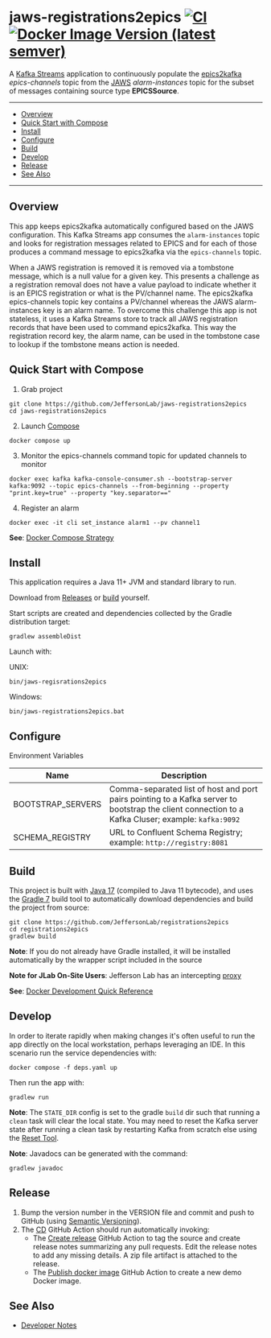 # jaws-registrations2epics [![CI](https://github.com/JeffersonLab/jaws-registrations2epics/actions/workflows/ci.yaml/badge.svg)](https://github.com/JeffersonLab/jaws-registrations2epics/actions/workflows/ci.yaml) [![Docker Image Version (latest semver)](https://img.shields.io/docker/v/jeffersonlab/jaws-registrations2epics?sort=semver&label=DockerHub)   ](https://hub.docker.com/r/jeffersonlab/jaws-registrations2epics)
A [Kafka Streams](https://kafka.apache.org/documentation/streams/) application to continuously populate the [epics2kafka](https://github.com/JeffersonLab/epics2kafka) _epics-channels_ topic from the [JAWS](https://github.com/JeffersonLab/jaws) _alarm-instances_ topic for the subset of messages containing source type __EPICSSource__.  

---
 - [Overview](https://github.com/JeffersonLab/jaws-registrations2epics#overview)
 - [Quick Start with Compose](https://github.com/JeffersonLab/jaws-registrations2epics#quick-start-with-compose)
 - [Install](https://github.com/JeffersonLab/jaws-registrations2epics#install)
 - [Configure](https://github.com/JeffersonLab/jaws-registrations2epics#configure)
 - [Build](https://github.com/JeffersonLab/jaws-registrations2epics#build) 
 - [Develop](https://github.com/JeffersonLab/jaws-registration2epics#develop)
 - [Release](https://github.com/JeffersonLab/jaws-registrations2epics#release)  
 - [See Also](https://github.com/JeffersonLab/jaws-registrations2epics#see-also)
 ---

## Overview
This app keeps epics2kafka automatically configured based on the JAWS configuration.  This Kafka Streams app consumes the `alarm-instances` topic and looks for registration messages related to EPICS and for each of those produces a command message to epics2kafka via the `epics-channels` topic.   

When a JAWS registration is removed it is removed via a tombstone message, which is a null value for a given key.  This presents a challenge as a registration removal does not have a value payload to indicate whether it is an EPICS registration or what is the PV/channel name.  The epics2kafka epics-channels topic key contains a PV/channel whereas the JAWS alarm-instances key is an alarm name.   To overcome this challenge this app is not stateless, it uses a Kafka Streams store to track all JAWS registration records that have been used to command epics2kafka.  This way the registration record key, the alarm name, can be used in the tombstone case to lookup if the tombstone means action is needed.

## Quick Start with Compose 
1. Grab project
```
git clone https://github.com/JeffersonLab/jaws-registrations2epics
cd jaws-registrations2epics
```
2. Launch [Compose](https://github.com/docker/compose)
```
docker compose up
```
3. Monitor the epics-channels command topic for updated channels to monitor 
```
docker exec kafka kafka-console-consumer.sh --bootstrap-server kafka:9092 --topic epics-channels --from-beginning --property "print.key=true" --property "key.separator==" 
```
4. Register an alarm
```
docker exec -it cli set_instance alarm1 --pv channel1 
```

**See**: [Docker Compose Strategy](https://gist.github.com/slominskir/a7da801e8259f5974c978f9c3091d52c)

## Install
This application requires a Java 11+ JVM and standard library to run.

Download from [Releases](https://github.com/JeffersonLab/jaws-registrations2epics/releases) or [build](https://github.com/JeffersonLab/jaws-registrations2epics#build) yourself.

Start scripts are created and dependencies collected by the Gradle distribution target:
```
gradlew assembleDist
```

Launch with:

UNIX:
```
bin/jaws-regisrations2epics
```
Windows:
```
bin/jaws-registrations2epics.bat
```

## Configure
Environment Variables

| Name | Description |
|---|---|
| BOOTSTRAP_SERVERS | Comma-separated list of host and port pairs pointing to a Kafka server to bootstrap the client connection to a Kafka Cluser; example: `kafka:9092` |
| SCHEMA_REGISTRY | URL to Confluent Schema Registry; example: `http://registry:8081` |

## Build
This project is built with [Java 17](https://adoptium.net/) (compiled to Java 11 bytecode), and uses the [Gradle 7](https://gradle.org/) build tool to automatically download dependencies and build the project from source:

```
git clone https://github.com/JeffersonLab/registrations2epics
cd registrations2epics
gradlew build
```
**Note**: If you do not already have Gradle installed, it will be installed automatically by the wrapper script included in the source

**Note for JLab On-Site Users**: Jefferson Lab has an intercepting [proxy](https://gist.github.com/slominskir/92c25a033db93a90184a5994e71d0b78)

**See**: [Docker Development Quick Reference](https://gist.github.com/slominskir/a7da801e8259f5974c978f9c3091d52c#development-quick-reference)

## Develop
In order to iterate rapidly when making changes it's often useful to run the app directly on the local workstation, perhaps leveraging an IDE. In this scenario run the service dependencies with:
```
docker compose -f deps.yaml up
```
Then run the app with:
```
gradlew run
```

**Note**: The `STATE_DIR` config is set to the gradle `build` dir such that running a `clean` task will clear the local state.  You may need to reset the Kafka server state after running a clean task by restarting Kafka from scratch else using the [Reset Tool](https://kafka.apache.org//documentation/streams/developer-guide/app-reset-tool).

**Note**: Javadocs can be generated with the command:
```
gradlew javadoc
```

## Release
1. Bump the version number in the VERSION file and commit and push to GitHub (using [Semantic Versioning](https://semver.org/)).
2. The [CD](https://github.com/JeffersonLab/jaws-registrations2epics/blob/main/.github/workflows/cd.yaml) GitHub Action should run automatically invoking:
    - The [Create release](https://github.com/JeffersonLab/java-workflows/blob/main/.github/workflows/gh-release.yaml) GitHub Action to tag the source and create release notes summarizing any pull requests.   Edit the release notes to add any missing details.  A zip file artifact is attached to the release.
    - The [Publish docker image](https://github.com/JeffersonLab/container-workflows/blob/main/.github/workflows/docker-publish.yaml) GitHub Action to create a new demo Docker image.


## See Also
   - [Developer Notes](https://github.com/JeffersonLab/jaws-registrations2epics/wiki/Developer-Notes)
